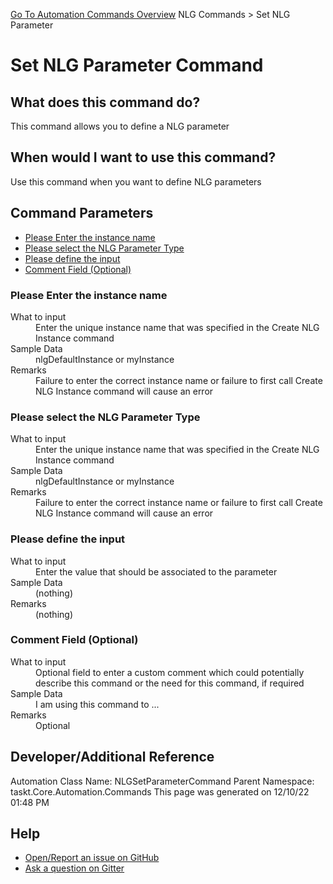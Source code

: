 <!--TITLE: Set NLG Parameter Command -->
<!-- SUBTITLE: a command in the NLG Commands group. -->
[Go To Automation Commands Overview](/automation-commands.md)
NLG Commands &gt; Set NLG Parameter


# Set NLG Parameter Command


## What does this command do?
This command allows you to define a NLG parameter


## When would I want to use this command?
Use this command when you want to define NLG parameters


## Command Parameters
- [Please Enter the instance name](#param_0)
- [Please select the NLG Parameter Type](#param_1)
- [Please define the input](#param_2)
- [Comment Field (Optional)](#param_3)


<a id="param_0"></a>
### Please Enter the instance name


<dl>
<dt>What to input</dt><dd>Enter the unique instance name that was specified in the Create NLG Instance command</dd>
<dt>Sample Data</dt><dd>nlgDefaultInstance or myInstance</dd>
<dt>Remarks</dt><dd>Failure to enter the correct instance name or failure to first call Create NLG Instance command will cause an error</dd>
</dl>




<a id="param_1"></a>
### Please select the NLG Parameter Type


<dl>
<dt>What to input</dt><dd>Enter the unique instance name that was specified in the Create NLG Instance command</dd>
<dt>Sample Data</dt><dd>nlgDefaultInstance or myInstance</dd>
<dt>Remarks</dt><dd>Failure to enter the correct instance name or failure to first call Create NLG Instance command will cause an error</dd>
</dl>




<a id="param_2"></a>
### Please define the input


<dl>
<dt>What to input</dt><dd>Enter the value that should be associated to the parameter</dd>
<dt>Sample Data</dt><dd>(nothing)</dd>
<dt>Remarks</dt><dd>(nothing)</dd>
</dl>




<a id="param_3"></a>
### Comment Field (Optional)


<dl>
<dt>What to input</dt><dd>Optional field to enter a custom comment which could potentially describe this command or the need for this command, if required</dd>
<dt>Sample Data</dt><dd>I am using this command to ...</dd>
<dt>Remarks</dt><dd>Optional</dd>
</dl>




## Developer/Additional Reference
Automation Class Name: NLGSetParameterCommand
Parent Namespace: taskt.Core.Automation.Commands
This page was generated on 12/10/22 01:48 PM


## Help
- [Open/Report an issue on GitHub](https://github.com/rcktrncn/taskt/issues/new)
- [Ask a question on Gitter](https://gitter.im/taskt-rpa/Lobby)
